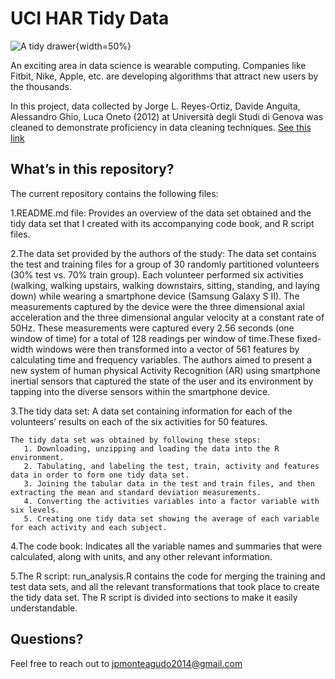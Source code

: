 UCI HAR Tidy Data
================
![A tidy drawer](file:///C:/Users/jpmonteagudo/Downloads/craiyon_082710_a_tiny_box_fitting_into_a_tidy_tiny_square_.png){width=50%}  


An exciting area in data science is wearable computing. Companies like
Fitbit, Nike, Apple, etc. are developing algorithms that attract new
users by the thousands.

In this project, data collected by Jorge L. Reyes-Ortiz, Davide Anguita,
Alessandro Ghio, Luca Oneto (2012) at Università degli Studi di Genova
was cleaned to demonstrate proficiency in data cleaning techniques. [See this link](https://link.springer.com/chapter/10.1007/978-3-642-35395-6_30)

## What’s in this repository?

The current repository contains the following files:

1.README.md file: Provides an overview of the data set obtained and the
tidy data set that I created with its accompanying code book, and R
script files.

2.The data set provided by the authors of the study: The data set
contains the test and training files for a group of 30 randomly
partitioned volunteers (30% test vs. 70% train group). Each volunteer
performed six activities (walking, walking upstairs, walking downstairs,
sitting, standing, and laying down) while wearing a smartphone device
(Samsung Galaxy S II). The measurements captured by the device were the
three dimensional axial acceleration and the three dimensional angular
velocity at a constant rate of 50Hz. These measurements were captured
every 2.56 seconds (one window of time) for a total of 128 readings per
window of time.These fixed-width windows were then transformed into a
vector of 561 features by calculating time and frequency variables. The
authors aimed to present a new system of human physical Activity
Recognition (AR) using smartphone inertial sensors that captured the
state of the user and its environment by tapping into the diverse
sensors within the smartphone device.

3.The tidy data set: A data set containing information for each of the
volunteers’ results on each of the six activities for 50 features. 

    The tidy data set was obtained by following these steps:  
       1. Downloading, unzipping and loading the data into the R environment.  
       2. Tabulating, and labeling the test, train, activity and features data in order to form one tidy data set.    
       3. Joining the tabular data in the test and train files, and then extracting the mean and standard deviation measurements.  
       4. Converting the activities variables into a factor variable with six levels.  
       5. Creating one tidy data set showing the average of each variable for each activity and each subject. 


4.The code book: Indicates all the variable names and summaries that
were calculated, along with units, and any other relevant information.

5.The R script: run_analysis.R contains the code for merging the
training and test data sets, and all the relevant transformations that
took place to create the tidy data set. The R script is divided into
sections to make it easily understandable.

## Questions?

Feel free to reach out to <jpmonteagudo2014@gmail.com>

